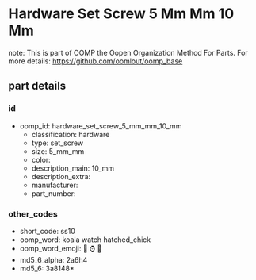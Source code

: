 # Hardware Set Screw 5 Mm Mm 10 Mm  

note: This is part of OOMP the Oopen Organization Method For Parts. For more details: https://github.com/oomlout/oomp_base

##  part details





### id
* oomp_id: hardware_set_screw_5_mm_mm_10_mm
  * classification: hardware
  * type: set_screw
  * size: 5_mm_mm
  * color: 
  * description_main: 10_mm
  * description_extra: 
  * manufacturer: 
  * part_number: 

### other_codes
* short_code: ss10
* oomp_word: koala watch hatched_chick
* oomp_word_emoji: :koala: :watch: :hatched_chick:
* md5_6_alpha: 2a6h4
* md5_6: 3a8148* 